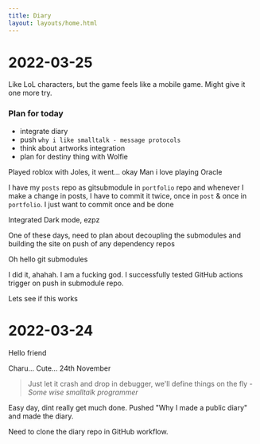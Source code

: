 ```yaml
---
title: Diary
layout: layouts/home.html
---
```


# 2022-03-25
Like LoL characters, but the game feels like a mobile game. Might give it one more try.

### Plan for today
- integrate diary
- push `why i like smalltalk - message protocols`
- think about artworks integration 
- plan for destiny thing with Wolfie

Played roblox with Joles, it went... okay
Man i love playing Oracle

I have my `posts` repo as gitsubmodule in `portfolio` repo and whenever I make a change in posts, I have to commit it twice, once in `post` & once in `portfolio`.
I just want to commit once and be done

Integrated Dark mode, ezpz

One of these days, need to plan about decoupling the submodules and building the site on push of any dependency repos

Oh hello git submodules

I did it, ahahah. I am a fucking god. I successfully tested GitHub actions trigger on push in submodule repo.

Lets see if this works

# 2022-03-24

Hello friend

Charu... Cute... 24th November

> Just let it crash and drop in debugger, we'll define things on the fly - *Some wise smalltalk programmer*

Easy day, dint really get much done. Pushed "Why I made a public diary" and made the diary. 

Need to clone the diary repo in GitHub workflow.
